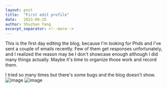 ```yaml
---
layout: post
title:  "First edit profile"
date:   2023-09-25
author: Shuzhan Yang
excerpt_separator: <!--more-->
---
```


This is the first day editing the blog, because I'm looking for Phds and I've sent a couple of emails recently. Few of them get responses unfortunately, and I realized the reason may be I don't showcase enough although I did many things actually. Maybe it's time to organize those work and record them.

I tried so many times but there's some bugs and the blog doesn't show.
![image](http://octodex.github.com/images/minion.png)
![image](https://www.instagram.com/p/Cxny-wdPE46/?utm_source=ig_web_copy_link)
